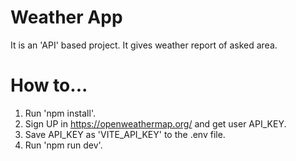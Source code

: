 # Weather App

It is an 'API' based project. It gives weather report of asked area.

# How to...

1. Run 'npm install'.
2. Sign UP in https://openweathermap.org/ and get user API_KEY.
3. Save API_KEY as 'VITE_API_KEY' to the .env file.
4. Run 'npm run dev'.
